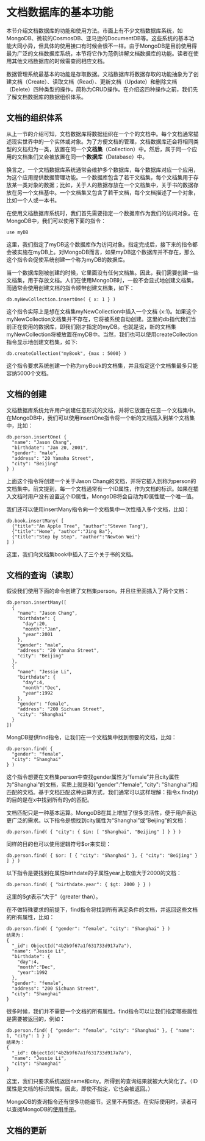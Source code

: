 # 文档数据库的基本功能

本节介绍文档数据库的功能和使用方法。市面上有不少文档数据库系统，如MongoDB、微软的CosmosDB、亚马逊的DocumentDB等。这些系统的基本功能大同小异，但具体的使用接口有时候会很不一样。由于MongoDB是目前使用得最为广泛的文档数据库系统，本节将它作为范例讲解文档数据库的功能。读者在使用其他文档数据库的时候需查阅相应文档。

数据管理系统最基本的功能是存取数据。文档数据库将数据存取的功能抽象为了创建文档（Create）、读取文档（Read）、更新文档（Update）和删除文档（Delete）四种类型的操作，简称为CRUD操作。在介绍这四种操作之前，我们先了解文档数据库的数据组织体系。

## 文档的组织体系

从上一节的介绍可知，文档数据库将数据组织在一个个的文档中。每个文档通常描述现实世界中的一个实体或对象。为了方便文档的管理，文档数据库还会将相同类型的文档归为一类，放置在同一个**文档集**（Collection）中。然后，属于同一个应用的文档集们又会被放置在同一个**数据库**（Database）中。

换言之，一个文档数据库系统通常会维护多个数据库，每个数据库对应一个应用，为这个应用提供数据管理功能。一个数据库包含了若干文档集，每个文档集用于存放某一类对象的数据；比如，关于人的数据存放在一个文档集中，关于书的数据存放在另一个文档基中。一个文档集又包含了若干文档，每个文档描述了一个对象，比如一个人或一本书。

在使用文档数据库系统时，我们首先需要指定一个数据库作为我们的访问对象。在MongoDB中，我们可以使用下面的指令：

```bson
use myDB
```

这里，我们指定了myDB这个数据库作为访问对象。指定完成后，接下来的指令都会被实施在myDB上。对MongoDB而言，如果myDB这个数据库并不存在，那么这个指令会促使系统创建一个称为myDB的数据库。

当一个数据库刚被创建的时候，它里面没有任何文档集。因此，我们需要创建一些文档集，用于存放文档。人们在使用MongoDB时，一般不会显式地创建文档集，而通常会使用创建文档的指令顺带创建文档集，如下：

```bson
db.myNewCollection.insertOne( { x: 1 } )
```

这个指令实际上是想在文档集myNewCollection中插入一个文档 {x:1}。如果这个myNewCollection文档集并不存在，它将被系统自动创建。这里的db指代我们当前正在使用的数据库，即我们刚才指定的myDB。也就是说，新的文档集myNewCollection将被放置在myDB中。当然，我们也可以使用createCollection指令显示地创建文档集，如下:

```bson
db.createCollection("myBook", {max : 5000} )
```

这个指令要求系统创建一个称为myBook的文档集，并且指定这个文档集最多只能容纳5000个文档。

## 文档的创建

文档数据库系统允许用户创建任意形式的文档，并将它放置在任意一个文档集中。在MongoDB中，我们可以使用insertOne指令将一个新的文档插入到某个文档集中，比如：

```bson
db.person.insertOne( {
  "name": "Jason Chang",
  "birthdate": "Jan 20, 2001",
  "gender": "male",
  "address": "20 Yamaha Street",
  "city": "Beijing"
} )
```

上面这个指令将创建一个关于Jason Chang的文档，并将它插入到称为person的文档集中。前文提到，每一个文档通常有一个ID属性，作为文档的标识。如果在插入文档时用户没有设置这个ID属性，MongoDB将会自动为ID属性赋一个唯一值。

我们还可以使用insertMany指令向一个文档集中一次性插入多个文档，比如：

```bson
db.book.insertMany( [
  {"title":"An Apple Tree", "author":"Steven Tang"},
  {"title":"Home", "author":"Jing Ba"},
  {"title":"Step by Step", "author":"Newton Wei"}
] )
```

这里，我们向文档集book中插入了三个关于书的文档。

## 文档的查询（读取）

假设我们使用下面的命令创建了文档集person，并且往里面插入了两个文档：

```bson
db.person.insertMany([
  {
    "name": "Jason Chang",
    "birthdate": {
      "day":20,
      "month":"Jan",
      "year":2001
    },
    "gender": "male",
    "address": "20 Yamaha Street",
    "city": "Beijing"
  },
  {
    "name": "Jessie Li",
    "birthdate": {
      "day":4,
      "month":"Dec",
      "year":1992
    },
    "gender": "female",
    "address": "200 Sichuan Street",
    "city": "Shanghai"
  }
])
```

MongDB提供find指令，让我们在一个文档集中找到想要的文档，比如：

```bson
db.person.find( {
  "gender": "female",
  "city": "Shanghai"
} )
```

这个指令想要在文档集person中查找gender属性为“female”并且city属性为“Shanghai”的文档，实质上就是和{"gender":"female", "city": "Shanghai"}相匹配的文档。基于文档匹配这种运算方式，我们通常可以这样理解：指令x.find(y)的目的是在x中找到所有的y的匹配。

文档匹配只是一种基本运算。MongoDB在其上增加了很多灵活性，便于用户表达更广泛的需求。以下指令是想找到city属性为“Shanghai”或“Beijing”的文档：

```bson
db.person.find( { "city": { $in: [ "Shanghai", "Beijing" ] } } )
```

同样的目的也可以使用逻辑符号$or来实现：

```bson
db.person.find( { $or: [ { "city": "Shanghai" }, { "city": "Beijing" } ] } )
```

以下指令是要找到在属性birthdate的子属性year上取值大于2000的文档：

```bson
db.person.find( { "birthdate.year": { $gt: 2000 } } )
```

这里的$gt表示“大于”（greater than）。

在不做特殊要求的前提下，find指令将找到所有满足条件的文档，并返回这些文档的所有属性，比如：

```bson
db.person.find( { "gender": "female", "city": "Shanghai" } )
结果为：
{
  "_id": ObjectId("4b2b9f67a1f631733d917a7a"),
  "name": "Jessie Li",
  "birthdate": {
    "day":4,
    "month":"Dec",
    "year":1992
  },
  "gender": "female",
  "address": "200 Sichuan Street",
  "city": "Shanghai"
}
```

很多时候，我们并不需要一个文档的所有属性。find指令可以让我们指定哪些属性是需要被返回的，例如：

```bson
db.person.find( { "gender": "female", "city": "Shanghai" }, { "name": 1, "city": 1 } )
结果为：
{
  "_id": ObjectId("4b2b9f67a1f631733d917a7a"),
  "name": "Jessie Li",
  "city": "Shanghai"
}
```

这里，我们只要求系统返回name和city。所得到的查询结果就被大大简化了。（ID属性是文档的标识属性。因此，即使不指定，它也会被返回。）

MongoDB的查询指令还有很多功能细节。这里不再赘述。在实际使用时，读者可以查阅MongoDB的[使用手册](https://docs.mongodb.com/manual/)。

## 文档的更新

